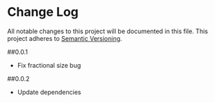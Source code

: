 # Change Log
All notable changes to this project will be documented in this file.
This project adheres to [Semantic Versioning](http://semver.org/).

##0.0.1
* Fix fractional size bug

##0.0.2
* Update dependencies
